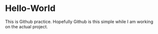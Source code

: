 # Hello-World
This is Github practice. 
Hopefully Github is this simple while I am working on the actual project.
